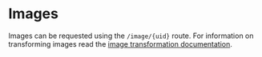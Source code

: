 # Images

Images can be requested using the `/image/{uid}` route. For information on transforming images read the [image transformation documentation](https://github.com/codewithkyle/jitter/blob/master/readme.md#using-jitter).